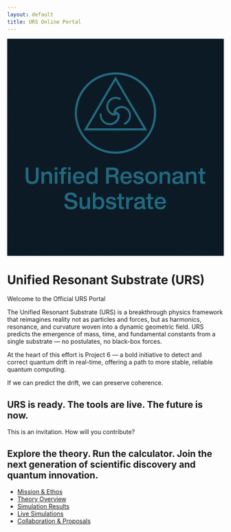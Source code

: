 ```yaml
---
layout: default
title: URS Online Portal
---
```

<img src="81696554-9054-40f2-b33e-857ec53e12c6.png" alt="URS Logo" width="800" style="display:block;margin:auto;" />




<link rel="stylesheet" href="/assets/custom.css">


# Unified Resonant Substrate (URS)
Welcome to the Official URS Portal

The Unified Resonant Substrate (URS) is a breakthrough physics framework that reimagines reality not as particles and forces, but as harmonics, resonance, and curvature woven into a dynamic geometric field. URS predicts the emergence of mass, time, and fundamental constants from a single substrate — no postulates, no black-box forces.

At the heart of this effort is Project 6 — a bold initiative to detect and correct quantum drift in real-time, offering a path to more stable, reliable quantum computing.

If we can predict the drift, we can preserve coherence.

## URS is ready. The tools are live. The future is now.

This is an invitation.
How will you contribute?

## Explore the theory. Run the calculator. Join the next generation of scientific discovery and quantum innovation.


- [Mission & Ethos](docs/mission.md)
- [Theory Overview](docs/white-paper.md)
- [Simulation Results](docs/validation.md)
- [Live Simulations](simulations/)
- [Collaboration & Proposals](templates/collaboration.md)
